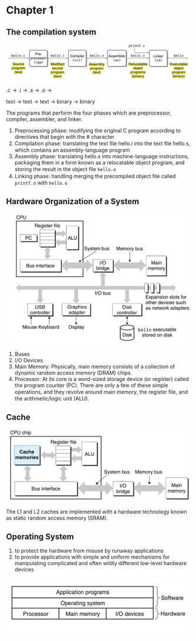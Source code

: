 # Chapter 1
## The compilation system

![image-compilation-system](./pic/compilation-system.png)

.c -> .i -> .s -> .o -> 

text -> text -> text -> binary -> binary

The programs that perform the four phases which are preprocessor, compiler, assembler, and linker.

1. Preprocessing phase: modifying the original C program according to directives that begin with the # character
2. Compilation phase: translating the text ﬁle hello.i into the text ﬁle hello.s, which contains an assembly-language program
3. Assembly phase: translating hello.s into machine-language instructions, packaging them in a form known as a relocatable object program, and storing the result in the object ﬁle ```hello.o```
4. Linking phase: handling merging the precompiled object ﬁle called ```printf.o``` with ```hello.o```

## Hardware Organization of a System

![image-hardware-org](./pic/hardware-org.png)

1. Buses
2. I/O Devices
3. Main Memory: Physically, main memory consists of a collection of dynamic random access memory (DRAM) chips.
4. Processor: At its core is a word-sized storage device (or register) called the program counter (PC). There are only a few of these simple operations, and they revolve around main memory, the register ﬁle, and the arithmetic/logic unit (ALU).

## Cache

![image-cache](./pic/cache.png)

The L1 and L2 caches are implemented with a hardware technology known as static random access memory (SRAM).

## Operating System

1. to protect the hardware from misuse by runaway applications
2. to provide applications with simple and uniform mechanisms for manipulating complicated and often wildly different low-level hardware devices

![image-os](./pic/os.png)